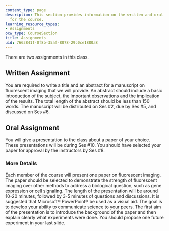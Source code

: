 ```yaml
---
content_type: page
description: This section provides information on the written and oral assignments
  for the course.
learning_resource_types:
- Assignments
ocw_type: CourseSection
title: Assignments
uid: 7663841f-0f8b-35af-8078-29c0ce1880a8
---
```


There are two assignments in this class.

Written Assignment
------------------

You are required to write a title and an abstract for a manuscript on fluorescent imaging that we will provide. An abstract should include a basic introduction of the subject, the important observations and the implication of the results. The total length of the abstract should be less than 150 words. The manuscript will be distributed on Ses #2, due by Ses #5, and discussed on Ses #6.

Oral Assignment
---------------

You will give a presentation to the class about a paper of your choice. These presentations will be during Ses #10. You should have selected your paper for approval by the instructors by Ses #8.

### More Details

Each member of the course will present one paper on fluorescent imaging. The paper should be selected to demonstrate the strength of fluorescent imaging over other methods to address a biological question, such as gene expression or cell signaling. The length of the presentation will be around 10-20 minutes, followed by 3-5 minutes of questions and discussions. It is suggested that Microsoft® PowerPoint® be used as a visual aid. The goal is to develop your ability to communicate science to your peers. The first aim of the presentation is to introduce the background of the paper and then explain clearly what experiments were done. You should propose one future experiment in your last slide.